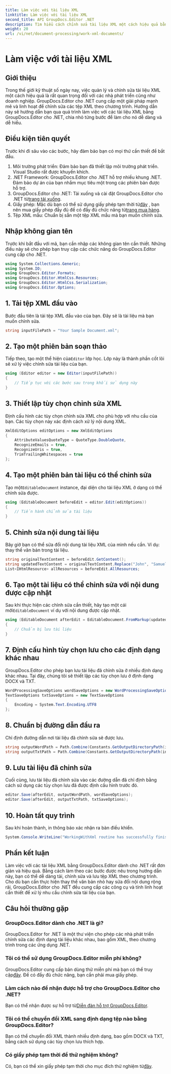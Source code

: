 ```yaml
---
title: Làm việc với tài liệu XML
linktitle: Làm việc với tài liệu XML
second_title: API GroupDocs.Editor .NET
description: Tìm hiểu cách chỉnh sửa tài liệu XML một cách hiệu quả bằng GroupDocs.Editor dành cho .NET với hướng dẫn từng bước của chúng tôi, bao gồm tất cả các bước và tùy chọn cần thiết.
weight: 20
url: /vi/net/document-processing/work-xml-documents/
---
```


# Làm việc với tài liệu XML

## Giới thiệu
Trong thế giới kỹ thuật số ngày nay, việc quản lý và chỉnh sửa tài liệu XML một cách hiệu quả là rất quan trọng đối với các nhà phát triển cũng như doanh nghiệp. GroupDocs.Editor cho .NET cung cấp một giải pháp mạnh mẽ và linh hoạt để chỉnh sửa các tệp XML theo chương trình. Hướng dẫn này sẽ hướng dẫn bạn qua quá trình làm việc với các tài liệu XML bằng GroupDocs.Editor cho .NET, chia nhỏ từng bước để làm cho nó dễ dàng và dễ hiểu.
## Điều kiện tiên quyết
Trước khi đi sâu vào các bước, hãy đảm bảo bạn có mọi thứ cần thiết để bắt đầu.
1. Môi trường phát triển: Đảm bảo bạn đã thiết lập môi trường phát triển. Visual Studio rất được khuyến khích.
2. .NET Framework: GroupDocs.Editor cho .NET hỗ trợ nhiều khung .NET. Đảm bảo dự án của bạn nhắm mục tiêu một trong các phiên bản được hỗ trợ.
3.  GroupDocs.Editor cho .NET: Tải xuống và cài đặt GroupDocs.Editor cho .NET từ[trang tải xuống](https://releases.groupdocs.com/editor/net/).
4.  Giấy phép: Mặc dù bạn có thể sử dụng giấy phép tạm thời từ[đây](https://purchase.groupdocs.com/temporary-license/) , bạn nên mua giấy phép đầy đủ để có đầy đủ chức năng từ[trang mua hàng](https://purchase.groupdocs.com/buy).
5. Tệp XML mẫu: Chuẩn bị sẵn một tệp XML mẫu mà bạn muốn chỉnh sửa.
## Nhập không gian tên
Trước khi bắt đầu với mã, bạn cần nhập các không gian tên cần thiết. Những điều này sẽ cho phép bạn truy cập các chức năng do GroupDocs.Editor cung cấp cho .NET.
```csharp
using System.Collections.Generic;
using System.IO;
using GroupDocs.Editor.Formats;
using GroupDocs.Editor.HtmlCss.Resources;
using GroupDocs.Editor.HtmlCss.Serialization;
using GroupDocs.Editor.Options;
```
## 1. Tải tệp XML đầu vào
Bước đầu tiên là tải tệp XML đầu vào của bạn. Đây sẽ là tài liệu mà bạn muốn chỉnh sửa.
```csharp
string inputFilePath = "Your Sample Document.xml";
```
## 2. Tạo một phiên bản soạn thảo
 Tiếp theo, tạo một thể hiện của`Editor` lớp học. Lớp này là thành phần cốt lõi sẽ xử lý việc chỉnh sửa tài liệu của bạn.
```csharp
using (Editor editor = new Editor(inputFilePath))
{
    // Tiếp tục với các bước sau trong khối sử dụng này
}
```
## 3. Thiết lập tùy chọn chỉnh sửa XML
Định cấu hình các tùy chọn chỉnh sửa XML cho phù hợp với nhu cầu của bạn. Các tùy chọn này xác định cách xử lý nội dung XML.
```csharp
XmlEditOptions editOptions = new XmlEditOptions
{
    AttributeValuesQuoteType = QuoteType.DoubleQuote,
    RecognizeEmails = true,
    RecognizeUris = true,
    TrimTrailingWhitespaces = true
};
```
## 4. Tạo một phiên bản tài liệu có thể chỉnh sửa
 Tạo một`EditableDocument` instance, đại diện cho tài liệu XML ở dạng có thể chỉnh sửa được.
```csharp
using (EditableDocument beforeEdit = editor.Edit(editOptions))
{
    // Tiến hành chỉnh sửa tài liệu
}
```
## 5. Chỉnh sửa nội dung tài liệu
Bây giờ bạn có thể sửa đổi nội dung tài liệu XML của mình nếu cần. Ví dụ: thay thế văn bản trong tài liệu.
```csharp
string originalTextContent = beforeEdit.GetContent();
string updatedTextContent = originalTextContent.Replace("John", "Samuel");
List<IHtmlResource> allResources = beforeEdit.AllResources;
```
## 6. Tạo một tài liệu có thể chỉnh sửa với nội dung được cập nhật
 Sau khi thực hiện các chỉnh sửa cần thiết, hãy tạo một cái mới`EditableDocument` ví dụ với nội dung được cập nhật.
```csharp
using (EditableDocument afterEdit = EditableDocument.FromMarkup(updatedTextContent, allResources))
{
    // Chuẩn bị lưu tài liệu
}
```
## 7. Định cấu hình tùy chọn lưu cho các định dạng khác nhau
GroupDocs.Editor cho phép bạn lưu tài liệu đã chỉnh sửa ở nhiều định dạng khác nhau. Tại đây, chúng tôi sẽ thiết lập các tùy chọn lưu ở định dạng DOCX và TXT.
```csharp
WordProcessingSaveOptions wordSaveOptions = new WordProcessingSaveOptions(WordProcessingFormats.Docx);
TextSaveOptions txtSaveOptions = new TextSaveOptions
{
    Encoding = System.Text.Encoding.UTF8
};
```
## 8. Chuẩn bị đường dẫn đầu ra
Chỉ định đường dẫn nơi tài liệu đã chỉnh sửa sẽ được lưu.
```csharp
string outputWordPath = Path.Combine(Constants.GetOutputDirectoryPath(inputFilePath), Path.GetFileNameWithoutExtension(inputFilePath) + ".docx");
string outputTxtPath = Path.Combine(Constants.GetOutputDirectoryPath(inputFilePath), Path.GetFileNameWithoutExtension(inputFilePath) + ".txt");
```
## 9. Lưu tài liệu đã chỉnh sửa
Cuối cùng, lưu tài liệu đã chỉnh sửa vào các đường dẫn đã chỉ định bằng cách sử dụng các tùy chọn lưu đã được định cấu hình trước đó.
```csharp
editor.Save(afterEdit, outputWordPath, wordSaveOptions);
editor.Save(afterEdit, outputTxtPath, txtSaveOptions);
```
## 10. Hoàn tất quy trình
Sau khi hoàn thành, in thông báo xác nhận ra bàn điều khiển.
```csharp
System.Console.WriteLine("WorkingWithXml routine has successfully finished");
```
## Phần kết luận
Làm việc với các tài liệu XML bằng GroupDocs.Editor dành cho .NET rất đơn giản và hiệu quả. Bằng cách làm theo các bước được nêu trong hướng dẫn này, bạn có thể dễ dàng tải, chỉnh sửa và lưu tệp XML theo chương trình. Cho dù bạn cần thực hiện thay thế văn bản nhỏ hay sửa đổi nội dung rộng rãi, GroupDocs.Editor cho .NET đều cung cấp các công cụ và tính linh hoạt cần thiết để xử lý nhu cầu chỉnh sửa tài liệu của bạn.
## Câu hỏi thường gặp
### GroupDocs.Editor dành cho .NET là gì?
GroupDocs.Editor for .NET là một thư viện cho phép các nhà phát triển chỉnh sửa các định dạng tài liệu khác nhau, bao gồm XML, theo chương trình trong các ứng dụng .NET.
### Tôi có thể sử dụng GroupDocs.Editor miễn phí không?
 GroupDocs.Editor cung cấp bản dùng thử miễn phí mà bạn có thể truy cập[đây](https://releases.groupdocs.com/). Để có đầy đủ chức năng, bạn cần phải mua giấy phép.
### Làm cách nào để nhận được hỗ trợ cho GroupDocs.Editor cho .NET?
 Bạn có thể nhận được sự hỗ trợ từ[Diễn đàn hỗ trợ GroupDocs.Editor](https://forum.groupdocs.com/c/editor/20).
### Tôi có thể chuyển đổi XML sang định dạng tệp nào bằng GroupDocs.Editor?
Bạn có thể chuyển đổi XML thành nhiều định dạng, bao gồm DOCX và TXT, bằng cách sử dụng các tùy chọn lưu thích hợp.
### Có giấy phép tạm thời để thử nghiệm không?
 Có, bạn có thể xin giấy phép tạm thời cho mục đích thử nghiệm từ[đây](https://purchase.groupdocs.com/temporary-license/).